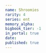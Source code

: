```yaml
---
name: Shroomies
rarity: 4
series: ent
memory_alpha:
bigbook_tier: -1
in_portal: true
date:
published: true
---
```



